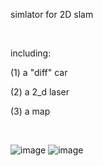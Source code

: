 <p>
    <span style="white-space: nowrap;">simlator for 2D slam</span>
</p>
<p>
    <span style="white-space: nowrap;"><br/></span>
</p>
<p>
    <span style="white-space: nowrap;">including:&nbsp;</span>
</p>
<p>
    <span style="white-space: nowrap;">(1) a &quot;diff&quot; car</span>
</p>
<p>
    <span style="white-space: nowrap;">(2) a 2_d laser</span>
</p>
<p>
    <span style="white-space: nowrap;">(3) a map</span>
</p>
<p>
    <br/>
</p>

![image](https://github.com/mengyu139/MySlamSimulator/master/example1.png)
![image](https://github.com/mengyu139/MySlamSimulator/master/example2.png)
